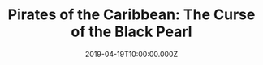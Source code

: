 ---
title: "Pirates of the Caribbean: The Curse of the Black Pearl"
year: 2003
date: 2019-04-19T10:00:00.000Z
permalink: /almanac/movies/2019-04-19-pirates-of-the-caribbean-the-curse-of-the-black-pearl/index.html
rating: 3
tmdbid: 22
---